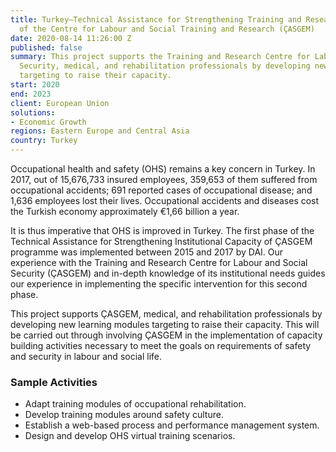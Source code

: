 ```yaml
---
title: Turkey—Technical Assistance for Strengthening Training and Research Capacity
  of the Centre for Labour and Social Training and Research (ÇASGEM)
date: 2020-08-14 11:26:00 Z
published: false
summary: This project supports the Training and Research Centre for Labour and Social
  Security, medical, and rehabilitation professionals by developing new learning modules
  targeting to raise their capacity.
start: 2020
end: 2023
client: European Union
solutions:
- Economic Growth
regions: Eastern Europe and Central Asia
country: Turkey
---
```


Occupational health and safety (OHS) remains a key concern in Turkey. In 2017, out of 15,676,733 insured employees, 359,653 of them suffered from occupational accidents; 691 reported cases of occupational disease; and 1,636 employees lost their lives. Occupational accidents and diseases cost the Turkish economy approximately €1,66 billion a year.

It is thus imperative that OHS is improved in Turkey. The first phase of the Technical Assistance for Strengthening Institutional Capacity of ÇASGEM programme was implemented between 2015 and 2017 by DAI. Our experience with the Training and Research Centre for Labour and Social Security (ÇASGEM) and in-depth knowledge of its institutional needs guides our experience in implementing the specific intervention for this second phase.
 
This project supports ÇASGEM, medical, and rehabilitation professionals by developing new learning modules targeting to raise their capacity. This will be carried out through involving ÇASGEM in the implementation of capacity building activities necessary to meet the goals on requirements of safety and security in labour and social life. 

### Sample Activities

* Adapt training modules of occupational rehabilitation.
* Develop training modules around safety culture.
* Establish a web-based process and performance management system.
* Design and develop OHS virtual training scenarios.